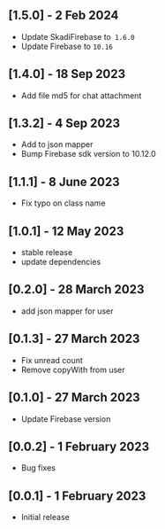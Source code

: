 ## [1.5.0] - 2 Feb 2024
- Update SkadiFirebase to` 1.6.0`
- Update Firebase to `10.16`

## [1.4.0] - 18 Sep 2023
- Add file md5 for chat attachment

## [1.3.2] - 4 Sep 2023
- Add to json mapper
- Bump Firebase sdk version to 10.12.0
## [1.1.1] - 8 June 2023
- Fix typo on class name
## [1.0.1] - 12 May 2023
- stable release
- update dependencies

## [0.2.0] - 28 March 2023
- add json mapper for user

## [0.1.3] - 27 March 2023
- Fix unread count
- Remove copyWith from user

## [0.1.0] - 27 March 2023
- Update Firebase version
## [0.0.2] - 1 February 2023
- Bug fixes
## [0.0.1] - 1 February 2023
- Initial release